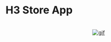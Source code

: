 # H3 Store App
<br />
<div align="center">
  <a href="https://github.com/AM1RH3/wordpress_app">
    <img src="h3shop.gif" alt="gif"/>
  </a>
